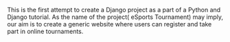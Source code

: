 This is the first attempt to create a Django project as a part of a Python and Django tutorial. As the name of the project( eSports Tournament) may imply, our aim is to create a generic website where users can register and take part in online tournaments. 
 